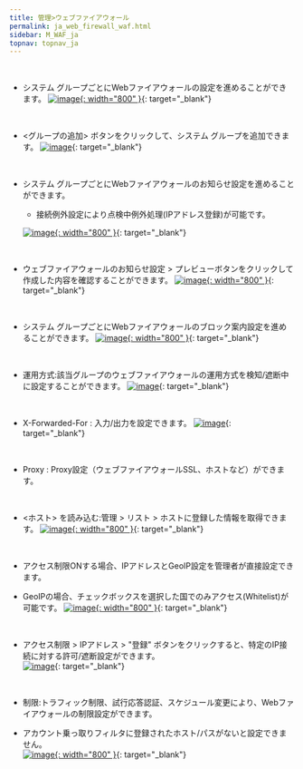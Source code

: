 ```yaml
---
title: 管理>ウェブファイアウォール
permalink: ja_web_firewall_waf.html
sidebar: M_WAF_ja
topnav: topnav_ja
---
```


<br />

- システム グループごとにWebファイアウォールの設定を進めることができます。 
 [![image](/docs/images/Manual/waf/firewall/1.png){: width="800" }](/docs/images/Manual/waf/firewall/1.png){: target="_blank"}

<br />

- <グループの追加> ボタンをクリックして、システム グループを追加できます。
 [![image](/docs/images/Manual/waf/firewall/2.png)](/docs/images/Manual/waf/firewall/2.png){: target="_blank"}

<br />

- システム グループごとにWebファイアウォールのお知らせ設定を進めることができます。 
  - 接続例外設定により点検中例外処理(IPアドレス登録)が可能です。

  [![image](/docs/images/Manual/waf/firewall/9.png){: width="800" }](/docs/images/Manual/waf/firewall/9.png){: target="_blank"}

<br />

- ウェブファイアウォールのお知らせ設定 > プレビューボタンをクリックして作成した内容を確認することができます。
 [![image](/docs/images/Manual/waf/firewall/10.png){: width="800" }](/docs/images/Manual/waf/firewall/10.png){: target="_blank"}

<br />

- システム グループごとにWebファイアウォールのブロック案内設定を進めることができます。
 [![image](/docs/images/Manual/waf/firewall/11.png){: width="800" }](/docs/images/Manual/waf/firewall/11.png){: target="_blank"}

<br />

- 運用方式:該当グループのウェブファイアウォールの運用方式を検知/遮断中に設定することができます。
 [![image](/docs/images/Manual/waf/firewall/3.png)](/docs/images/Manual/waf/firewall/3.png){: target="_blank"}

<br />

- X-Forwarded-For : 入力/出力を設定できます。 
 [![image](/docs/images/Manual/waf/firewall/4.png)](/docs/images/Manual/waf/firewall/4.png){: target="_blank"}

<br />

- Proxy : Proxy設定（ウェブファイアウォールSSL、ホストなど）ができます。

<br />

- <ホスト> を読み込む:管理 > リスト > ホストに登録した情報を取得できます。
 [![image](/docs/images/Manual/waf/firewall/5.png){: width="800" }](/docs/images/Manual/waf/firewall/5.png){: target="_blank"}
 
<br />

- アクセス制限ONする場合、IPアドレスとGeoIP設定を管理者が直接設定できます。

- GeoIPの場合、チェックボックスを選択した国でのみアクセス(Whitelist)が可能です。
  [![image](/docs/images/Manual/waf/firewall/6.png){: width="800" }](/docs/images/Manual/waf/firewall/6.png){: target="_blank"}

<br />

- アクセス制限 > IPアドレス > "登録" ボタンをクリックすると、特定のIP接続に対する許可/遮断設定ができます。  
  [![image](/docs/images/Manual/waf/firewall/7.png)](/docs/images/Manual/waf/firewall/7.png){: target="_blank"}

<br />

- 制限:トラフィック制限、試行応答認証、スケジュール変更により、Webファイアウォールの制限設定ができます。

- アカウント乗っ取りフィルタに登録されたホスト/パスがないと設定できません。   
 [![image](/docs/images/Manual/waf/firewall/8.png){: width="800" }](/docs/images/Manual/waf/firewall/8.png){: target="_blank"}